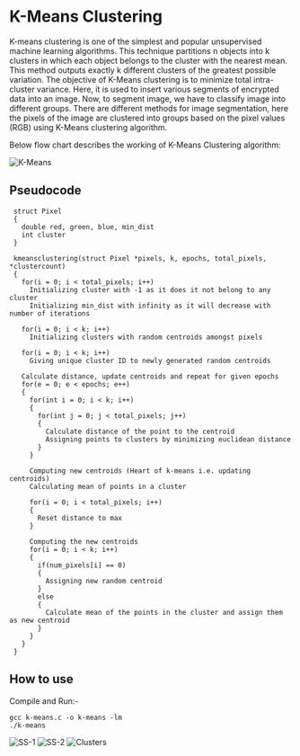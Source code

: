# K-Means Clustering 

K-means clustering is one of the simplest and popular unsupervised machine learning algorithms. This technique partitions n objects into k clusters in which each object belongs to the cluster with the nearest mean. This method outputs exactly k different clusters of the greatest possible variation. The objective of K-Means clustering is to minimize total intra-cluster variance. Here, it is used to insert various segments of encrypted data into an image. Now, to segment image, we have to classify image into different groups. There are different methods for image segmentation, here the pixels of the image are clustered into groups based on the pixel values (RGB) using K-Means clustering algorithm. 

Below flow chart describes the working of K-Means Clustering algorithm:

![K-Means](https://user-images.githubusercontent.com/47852407/101285592-13548000-380c-11eb-845a-713577e9e6a9.png)

## Pseudocode
   ```
    struct Pixel
    {
      double red, green, blue, min_dist
      int cluster
    }

    kmeansclustering(struct Pixel *pixels, k, epochs, total_pixels, *clustercount)
    {
      for(i = 0; i < total_pixels; i++)
        Initializing cluster with -1 as it does it not belong to any cluster
        Initializing min_dist with infinity as it will decrease with number of iterations

      for(i = 0; i < k; i++)
        Initializing clusters with random centroids amongst pixels

      for(i = 0; i < k; i++)
        Giving unique cluster ID to newly generated random centroids

      Calculate distance, update centroids and repeat for given epochs
      for(e = 0; e < epochs; e++)
      {
        for(int i = 0; i < k; i++)
        {
          for(int j = 0; j < total_pixels; j++)
          {
            Calculate distance of the point to the centroid
            Assigning points to clusters by minimizing euclidean distance
          }
        }

        Computing new centroids (Heart of k-means i.e. updating centroids)
        Calculating mean of points in a cluster

        for(i = 0; i < total_pixels; i++)
        {
          Reset distance to max
        }

        Computing the new centroids
        for(i = 0; i < k; i++)
        {
          if(num_pixels[i] == 0)
          {
            Assigning new random centroid
          }
          else
          {
            Calculate mean of the points in the cluster and assign them as new centroid
          }
        }
      }
    }
   ```

## How to use

Compile and Run:-
```
gcc k-means.c -o k-means -lm
./k-means
```
![SS-1](https://user-images.githubusercontent.com/47852407/101291949-65a89780-3832-11eb-8d0f-d84d93eb1101.png)
![SS-2](https://user-images.githubusercontent.com/47852407/101291978-95f03600-3832-11eb-8c6e-b5b0ee504e47.png)
![Clusters](https://user-images.githubusercontent.com/47852407/101292380-20399980-3835-11eb-9566-c9ae0be3afab.png)




